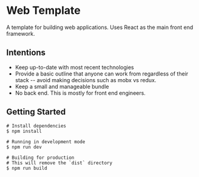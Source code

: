# Web Template

A template for building web applications. Uses React as the main front end framework.

## Intentions

- Keep up-to-date with most recent technologies
- Provide a basic outline that anyone can work from regardless of their stack -- avoid making decisions such as mobx vs redux.
- Keep a small and manageable bundle
- No back end. This is mostly for front end engineers.

## Getting Started

```
# Install dependencies
$ npm install

# Running in development mode
$ npm run dev

# Building for production
# This will remove the `dist` directory
$ npm run build
```
